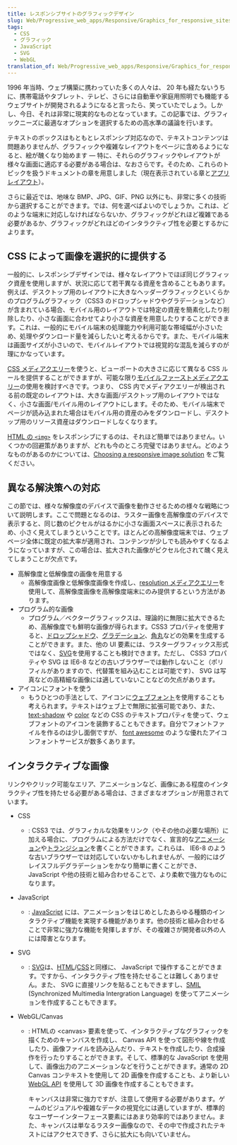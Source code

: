 ```yaml
---
title: レスポンシブサイトのグラフィックデザイン
slug: Web/Progressive_web_apps/Responsive/Graphics_for_responsive_sites
tags:
  - CSS
  - グラフィック
  - JavaScript
  - SVG
  - WebGL
translation_of: Web/Progressive_web_apps/Responsive/Graphics_for_responsive_sites
---
```

1996 年当時、ウェブ構築に携わっていた多くの人々は、 20 年も経たないうちに、携帯電話やタブレット、テレビ、さらには自動車や家庭用照明でも機能するウェブサイトが開発されるようになると言ったら、笑っていたでしょう。しかし、今日、それは非常に現実的なものとなっています。この記事では、グラフィックニーズに最適なオプションを選択するための高水準の議論を行います。

テキストのボックスはもともとレスポンシブ対応なので、テキストコンテンツは問題ありませんが、グラフィックや複雑なレイアウトをページに含めるようになると、絵が醜くなり始めます — 特に、それらのグラフィックやレイアウトが様々な画面に適応する必要がある場合は、なおさらです。そのため、これらのトピックを扱うドキュメントの章を用意しました（現在表示されている章と[アプリレイアウト](/ja/docs/Web/Apps/app_layout)）。

さらに最近では、地味な BMP、JPG、GIF、PNG 以外にも、非常に多くの技術から選択することができます。では、何を選べばよいのでしょうか。これは、どのような端末に対応しなければならないか、グラフィックがどれほど複雑である必要があるか、グラフィックがどれほどのインタラクティブ性を必要とするかによります。

## CSS によって画像を選択的に提供する

一般的に、レスポンシブデザインでは、様々なレイアウトでほぼ同じグラフィック資産を使用しますが、状況に応じて若干異なる資産を含めることもあります。例えば、デスクトップ用のレイアウトに大きなヘッダーグラフィックといくらかのプログラムグラフィック（CSS3 のドロップシャドウやグラデーションなど）が含まれている場合、モバイル用のレイアウトでは特定の資産を簡素化したり削除したり、小さな画面に合わせてより小さな資産を用意したりすることができます。これは、一般的にモバイル端末の処理能力や利用可能な帯域幅が小さいため、処理やダウンロード量を減らしたいと考えるからです。また、モバイル端末は画面サイズが小さいので、モバイルレイアウトでは視覚的な混乱を減らすのが理にかなっています。

[CSS メディアクエリー](/ja/docs/Web/CSS/Media_Queries/Using_media_queries)を使うと、ビューポートの大きさに応じて異なる CSS ルールを提供することができますが、可能な限り[モバイルファーストメディアクエリー](https://www.peachpit.com/articles/article.aspx?p=1960918)の使用を検討すべきです。つまり、 CSS 内でメディアクエリーが検出される前の既定のレイアウトは、大きな画面/デスクトップ用のレイアウトではなく、小さな画面/モバイル用のレイアウトにします。そのため、モバイル端末でページが読み込まれた場合はモバイル用の資産のみをダウンロードし、デスクトップ用のリソース資産はダウンロードしなくなります。

[HTML の `<img>`](/ja/docs/Web/HTML/Element/img) をレスポンシブにするのは、それほど簡単ではありません。いくつかの回避策がありますが、どれも今のところ完璧ではありません。どのようなものがあるのかについては、[Choosing a responsive image solution](https://mobile.smashingmagazine.com/2013/07/08/choosing-a-responsive-image-solution/) をご覧ください。

## 異なる解決策への対応

この節では、様々な解像度のデバイスで画像を動作させるための様々な戦略について説明します。ここで問題となるのは、ラスター画像を高解像度のデバイスで表示すると、同じ数のピクセルがはるかに小さな画面スペースに表示されるため、小さく見えてしまうということです。ほとんどの高解像度端末では、ウェブページ全体に既定の拡大率が適用され、コンテンツが少しでも読みやすくなるようになっていますが、この場合は、拡大された画像がピクセル化されて醜く見えてしまうことが欠点です。

- 高解像度と低解像度の画像を用意する
  - 高解像度画像と低解像度画像を作成し、[resolution メディアクエリー](/ja/docs/Web/CSS/resolution)を使用して、高解像度画像を高解像度端末にのみ提供するという方法があります。
- プログラム的な画像
  - プログラム／ベクターグラフィックスは、理論的に無限に拡大できるため、高解像度でも鮮明な画像が得られます。CSS3 プロパティを使用すると、[ドロップシャドウ](/ja/docs/Web/CSS/box-shadow)、[グラデーション](/ja/docs/Web/CSS/CSS_Images/Using_CSS_gradients)、[角丸](/ja/docs/Web/CSS/border-radius)などの効果を生成することができます。また、他の UI 要素には、ラスターグラフィックス形式ではなく、[SVG](/ja/docs/Web/SVG)を使用することも検討できます。ただし、 CSS3 プロパティや SVG は IE6-8 などの古いブラウザーでは動作しないこと（ポリフィルがありますので、代替策を組み込むことは可能です）、 SVG は写真などの高精細な画像には適していないことなどの欠点があります。
- アイコンにフォントを使う
  - もうひとつの手法として、アイコンに[ウェブフォント](/ja/docs/Web/CSS/@font-face)を使用することも考えられます。テキストはウェブ上で無限に拡張可能であり、また、 [text-shadow](/ja/docs/Web/CSS/text-shadow) や [color](/ja/docs/Learn/CSS/Building_blocks/Values_and_units#color) などの CSS のテキストプロパティを使って、ウェブフォントのアイコンを装飾することもできます。自分でフォントファイルを作るのは少し面倒ですが、 [font awesome](https://fortawesome.github.io/Font-Awesome/) のような優れたアイコンフォントサービスが数多くあります。

## インタラクティブな画像

リンクやクリック可能なエリア、アニメーションなど、画像にある程度のインタラクティブ性を持たせる必要がある場合は、さまざまなオプションが用意されています。

- CSS
  - : CSS3 では、グラフィカルな効果をリンク（やその他の必要な場所）に加える場合に、プログラムによる方法だけでなく、宣言的な[アニメーション](/ja/docs/Web/CSS/CSS_Animations/Using_CSS_animations)や[トランジション](/ja/docs/Web/CSS/CSS_Transitions/Using_CSS_transitions)を書くことができます。これらは、 IE6-8 のような古いブラウザーでは対応していないかもしれませんが、一般的にはグレイスフルデグラデーションをかなり簡単に書くことができ、 JavaScript や他の技術と組み合わせることで、より柔軟で強力なものになります。
- JavaScript
  - : [JavaScript](/ja/docs/Web/JavaScript) には、アニメーションをはじめとしたあらゆる種類のインタラクティブ機能を実現する機能があります。他の技術と組み合わせることで非常に強力な機能を発揮しますが、その複雑さが開発者以外の人には障害となります。
- SVG
  - : [SVG](/ja/docs/Web/SVG)は、[HTML](/ja/docs/Web/HTML)/[CSS](/ja/docs/Web/CSS)と同様に、 JavaScript で操作することができます。ですから、インタラクティブ性を持たせることは難しくありません。また、 SVG に直接リンクを貼ることもできますし、[SMIL](/ja/docs/Web/SVG/SVG_animation_with_SMIL) (Synchronized Multimedia Intergration Language) を使ってアニメーションを作成することもできます。
- WebGL/Canvas

  - : HTMLの \<canvas> 要素を使って、インタラクティブなグラフィックを描くためのキャンバスを作成し、 Canvas API を使って図形や線を作成したり、画像ファイルを読み込んだり、テキストを作成したり、合成操作を行ったりすることができます。そして、標準的な JavaScript を使用して、画像出力のアニメーションなどを行うことができます。通常の 2D Canvas コンテキストを使用して 2D 画像を作成することも、より新しい [WebGL API](/ja/docs/Web/API/WebGL_API) を使用して 3D 画像を作成することもできます。

    キャンバスは非常に強力ですが、注意して使用する必要があります。ゲームのビジュアルや複雑なデータの視覚化には適していますが、標準的なユーザーインターフェース要素にはあまり効率的ではありません。また、キャンバスは単なるラスター画像なので、その中で作成されたテキストにはアクセスできず、さらに拡大にも向いていません。
